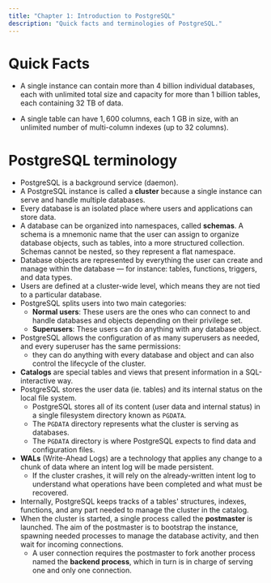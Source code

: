 ```yaml
---
title: "Chapter 1: Introduction to PostgreSQL"
description: "Quick facts and terminologies of PostgreSQL."
---
```


# Quick Facts

- A single instance can contain more than $4$ billion individual
  databases, each with unlimited total size and capacity for more 
  than $1$ billion tables, each containing $32$ TB of data.

- A single table can have $1,600$ columns, each $1$ GB in size, with 
  an unlimited number of multi-column indexes (up to $32$ columns).

# PostgreSQL terminology

- PostgreSQL is a background service (daemon).
- A PostgreSQL instance is called a **cluster** because a single 
  instance can serve and handle multiple databases.
- Every database is an isolated place where users and applications 
  can store data.
- A database can be organized into namespaces, called **schemas**. 
  A schema is a mnemonic name that the user can assign to organize 
  database objects, such as tables, into a more structured collection. 
  Schemas cannot be nested, so they represent a flat namespace.
- Database objects are represented by everything the user can create 
  and manage within the database — for instance: tables, functions, 
  triggers, and data types.
- Users are defined at a cluster-wide level, which means they are not 
  tied to a particular database.
- PostgreSQL splits users into two main categories:
  - **Normal users**: These users are the ones who can connect to and handle 
    databases and objects depending on their privilege set.
  - **Superusers**: These users can do anything with any database object.
- PostgreSQL allows the configuration of as many superusers as needed, 
  and every superuser has the same permissions:
  - they can do anything with every database and object and can also 
    control the lifecycle of the cluster.
- **Catalogs** are special tables and views that present information in a 
  SQL-interactive way.
- PostgreSQL stores the user data (ie. tables) and its internal status on 
  the local file system.
  - PostgreSQL stores all of its content (user data and internal status) 
    in a single filesystem directory known as `PGDATA`.
  - The `PGDATA` directory represents what the cluster is serving as databases.
  - The `PGDATA` directory is where PostgreSQL expects to find data and configuration 
    files.
- **WALs** (Write-Ahead Logs) are a technology that applies any change to a chunk of 
  data where an intent log will be made persistent.
  - If the cluster crashes, it will rely on the already-written intent log to 
    understand what operations have been completed and what must be recovered.
- Internally, PostgreSQL keeps tracks of a tables' structures, indexes, functions, 
  and any part needed to manage the cluster in the catalog.
- When the cluster is started, a single process called the **postmaster** is launched. 
  The aim of the postmaster is to bootstrap the instance, spawning needed processes 
  to manage the database activity, and then wait for incoming connections.
  - A user connection requires the postmaster to fork another process named the 
    **backend process**, which in turn is in charge of serving one and only one 
    connection.
